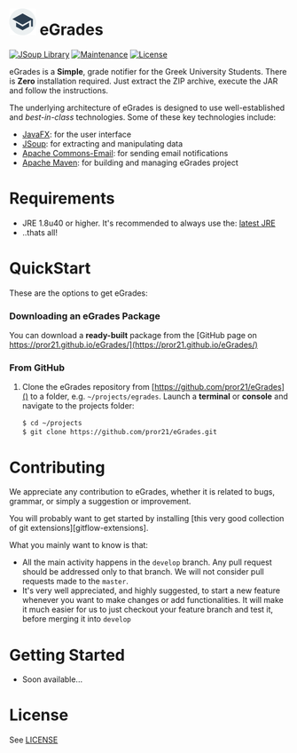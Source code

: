 # ![](src/main/resources/images/icons/Icon_48x48.png) eGrades
[![JSoup Library](https://img.shields.io/badge/jsoup-v1.9.2-green.svg)](https://jsoup.org/)  [![Maintenance](https://img.shields.io/maintenance/yes/2016.svg?maxAge=2592000)]() [![License](https://img.shields.io/badge/license-GPLv3-blue.svg)]()

eGrades is a **Simple**, grade notifier for the Greek University Students.  There is **Zero** installation required.  Just extract the ZIP archive, execute the JAR and follow the instructions.

The underlying architecture of eGrades is designed to use well-established and _best-in-class_ technologies. Some of these key technologies include:

* [JavaFX](http://docs.oracle.com/javafx/2/overview/jfxpub-overview.htm): for the user interface
* [JSoup](https://jsoup.org/): for extracting and manipulating data
* [Apache Commons-Email](https://commons.apache.org/proper/commons-email/): for sending email notifications
* [Apache Maven](https://maven.apache.org/): for building and managing eGrades project

# Requirements
- JRE 1.8u40 or higher. It's recommended to always use the: [latest JRE](http://www.oracle.com/technetwork/java/javase/downloads/index.html)
- ..thats all!

# QuickStart

These are the options to get eGrades:

### Downloading an eGrades Package

You can download a **ready-built** package from the [GitHub page on https://pror21.github.io/eGrades/](https://pror21.github.io/eGrades/)

### From GitHub

1. Clone the eGrades repository from [https://github.com/pror21/eGrades]() to a folder, e.g. `~/projects/egrades`. Launch a **terminal** or **console** and navigate to the projects folder:
   ```
   $ cd ~/projects
   $ git clone https://github.com/pror21/eGrades.git
   ```


# Contributing
We appreciate any contribution to eGrades, whether it is related to bugs, grammar, or simply a suggestion or improvement.

You will probably want to get started by installing [this very good collection of git extensions][gitflow-extensions].

What you mainly want to know is that:

- All the main activity happens in the `develop` branch. Any pull request should be addressed only to that branch. We will not consider pull requests made to the `master`.
- It's very well appreciated, and highly suggested, to start a new feature whenever you want to make changes or add functionalities. It will make it much easier for us to just checkout your feature branch and test it, before merging it into `develop`

# Getting Started

* Soon available...

# License

See [LICENSE](LICENSE.txt)
